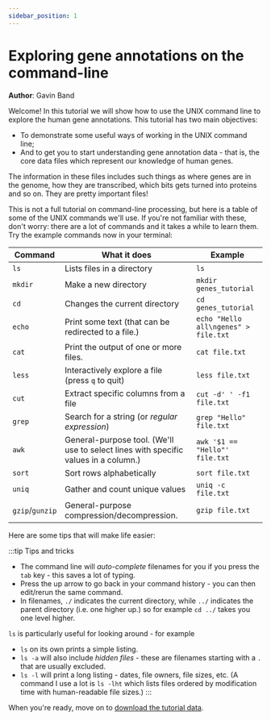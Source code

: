 ```yaml
---
sidebar_position: 1
---
```


# Exploring gene annotations on the command-line

**Author**: Gavin Band

Welcome! In this tutorial we will show how to use the UNIX command line to explore the human gene annotations.
This tutorial has two main objectives:

* To demonstrate some useful ways of working in the UNIX command line;
* And to get you to start understanding gene annotation data - that is, the core data
  files which represent our knowledge of human genes.
  
The information in these files includes such things as where genes are in the genome, how they are transcribed,
which bits gets turned into proteins and so on.  They are pretty important files!

This is not a full tutorial on command-line processing, but here is a table of some of the UNIX commands we'll
use. If you're not familiar with these, don't worry: there are a lot of commands and it takes a while to learn
them. Try the example commands now in your terminal:

| Command  | What it does                                         | Example                                  |
| -------- | --------------------------------------               | ----------------------                   |
| `ls`       | Lists files in a directory                           | `ls`                                   |
| `mkdir`    | Make a new directory                                 | `mkdir genes_tutorial`                 |
| `cd`       | Changes the current directory                        | `cd genes_tutorial`                    |
| `echo`     | Print some text (that can be redirected to a file.)  | `echo "Hello all\ngenes" > file.txt`   |
| `cat`      | Print the output of one or more files.               | `cat file.txt`                         |
| `less`     | Interactively explore a file (press `q` to quit)     | `less file.txt`                        |
| `cut`      | Extract specific columns from a file                 | `cut -d' ' -f1 file.txt`               |
| `grep`     | Search for a string (or *regular expression*)        | `grep "Hello" file.txt`                |
| `awk`      | General-purpose tool. (We'll use to select lines with specific values in a column.) | `awk '$1 == "Hello"' file.txt`          |
| `sort`     | Sort rows alphabetically                             | `sort file.txt`                        |
| `uniq`     | Gather and count unique values                       | `uniq -c file.txt`                     |
| `gzip`/`gunzip`  | General-purpose compression/decompression.     | `gzip file.txt`                        |

Here are some tips that will make life easier:

:::tip Tips and tricks

* The command line will *auto-complete* filenames for you if you press the `tab` key - this saves a lot of typing.
* Press the up arrow to go back in your command history - you can then edit/rerun the same command.
* In filenames, `./` indicates the current directory, while `../` indicates the parent directory (i.e. one higher up.)
so for example `cd ../` takes you one level higher.

`ls` is particularly useful for looking around - for example

* `ls` on its own prints a simple listing.
* `ls -a` will also include *hidden files* - these are filenames starting with a `.` that are usually excluded.
* `ls -l` will print a long listing - dates, file owners, file sizes, etc. (A command I use a lot is `ls -lht` which lists files ordered by
  modification time with human-readable file sizes.)
:::

When you're ready, move on to [download the tutorial data](getting_started.md).

